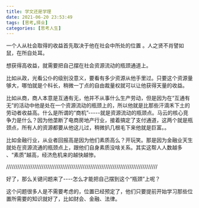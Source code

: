```yaml
---
title: 学文还是学理
date: 2021-06-20 23:53:49
tags: [思考,择业]
categories: [思考人生]
---
```


一个人从社会取得的收益首先取决于他在社会中所处的位置<!-- more --> 。人之贤不肖譬如鼠，在所自处耳。

想获得高收益，就需要把自己摆在社会资源流动的瓶颈通道上。

比如从政，光看公仆的级别没意义，要看有多少资源从他手里过。只要这个资源量够大，哪怕就是个科长，稍微一丁点的自由裁量权就可以让他获得天量的收益。

比如从商，商人本意是互通有无，他并不从事什么生产劳动，但是因为在“互通有无”的活动中他是处在一个资源流动的瓶颈上的，所以他就是比那些汗滴禾下土的劳动者收益高。什么是所谓的“商机”-----就是资源流动的瓶颈点。马云的核心竞争力是什么？因为他垄断了电商房地产行业，接着搞定了支付通道，这两个就是瓶颈点，所有人的资源都要从他这儿过，稍微扒几根毛下来他就是巨富。。

比如金融行业，从业者回报高是因为他们素质高么？开玩笑。那是因为金融业天生就处在资源流通的瓶颈点上，跟他们自身素质没啥关系。其实这帮人人数越多 、“素质”越高，经济危机来的越快越惨。

/////////////////////////////////////////////////////////////////////////////////

好了，那么关键问题来了----怎么才能把自己摆到这个“瓶颈”上呢？

这个问题很多人是不需要考虑的，位置已经预定了，他们只要提前开始学习那些位置所需要的知识就好了，比如财会、金融、法律。